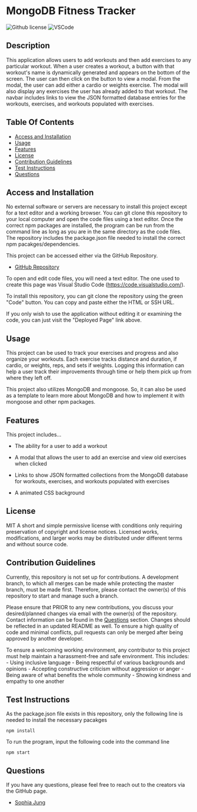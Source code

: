 # MongoDB Fitness Tracker
![Github license](https://img.shields.io/badge/License-MIT-green.svg) ![VSCode](https://img.shields.io/badge/Made%20w-VSCode-0A0E77.svg)

## Description
This application allows users to add workouts and then add exercises to any particular workout. When a user creates a workout, a button with that workout's name is dynamically generated and appears on the bottom of the screen. The user can then click on the button to view a modal. From the modal, the user can add either a cardio or weights exercise. The modal will also display any exercises the user has already added to that workout. The navbar includes links to view the JSON formatted database entries for the workouts, exercises, and workouts populated with exercises. 

## Table Of Contents
- [Access and Installation](#Access-and-Installation)
- [Usage](#Usage)
- [Features](#Features)
- [License](#License)
- [Contribution Guidelines](#Contribution-Guidelines)
- [Test Instructions](#Test-Instructions)
- [Questions](#Questions)

## Access and Installation

No external software or servers are necessary to install this project except for a text editor and a working browser. You can git clone this repository to your local computer and open the code files using a text editor. Once the correct npm packages are installed, the program can be run from the command line as long as you are in the same directory as the code files. The repository includes the package.json file needed to install the correct npm pacakges/dependencies. 

This project can be accessed either via the GitHub Repository.

- [GitHub Repository](https://github.com/sophia2798/mongo_fitness_planner)

To open and edit code files, you will need a text editor. The one used to create this page was Visual Studio Code (https://code.visualstudio.com/).

To install this repository, you can git clone the repository using the green "Code" button. You can copy and paste either the HTML or SSH URL.

If you only wish to use the application without editing it or examining the code, you can just visit the "Deployed Page" link above.

## Usage
This project can be used to track your exercises and progress and also organize your workouts. Each exercise tracks distance and duration, if cardio, or weights, reps, and sets if weights. Logging this information can help a user track their improvements through time or help them pick up from where they left off. 

This project also utilizes MongoDB and mongoose. So, it can also be used as a template to learn more about MongoDB and how to implement it with mongoose and other npm packages.

## Features
This project includes...

- The ability for a user to add a workout

- A modal that allows the user to add an exercise and view old exercises when clicked

- Links to show JSON formatted collections from the MongoDB database for workouts, exercises, and workouts populated with exercises

- A animated CSS background

## License
MIT
A short and simple permissive license with conditions only requiring preservation of copyright and license notices. Licensed works, modifications, and larger works may be distributed under different terms and without source code.

## Contribution Guidelines
Currently, this repository is not set up for contributions. A development branch, to which all merges can be made while protecting the master branch, must be made first. Therefore, please contact the owner(s) of this repository to start and manage such a branch.

Please ensure that PRIOR to any new contributions, you discuss your desired/planned changes via email with the owner(s) of the repository. Contact information can be found in the [Questions](#Questions) section. Changes should be reflected in an updated README as well. To ensure a high quality of code and minimal conflicts, pull requests can only be merged after being approved by another developer. 

To ensure a welcoming working environment, any contributor to this project must help maintain a harassment-free and safe environment. This includes:
    - Using inclusive language
    - Being respectful of various backgrounds and opinions
    - Accepting constructive criticism without aggression or anger
    - Being aware of what benefits the whole community
    - Showing kindness and empathy to one another

## Test Instructions
As the package.json file exists in this repository, only the following line is needed to install the necessary pacakges

    npm install

To run the program, input the following code into the command line

    npm start

## Questions
If you have any questions, please feel free to reach out to the creators via the GitHub page.

- [Sophia Jung](https://github.com/sophia2798) 